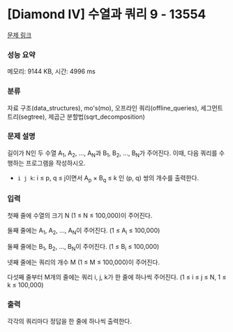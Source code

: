 # [Diamond IV] 수열과 쿼리 9 - 13554 

[문제 링크](https://www.acmicpc.net/problem/13554) 

### 성능 요약

메모리: 9144 KB, 시간: 4996 ms

### 분류

자료 구조(data_structures), mo's(mo), 오프라인 쿼리(offline_queries), 세그먼트 트리(segtree), 제곱근 분할법(sqrt_decomposition)

### 문제 설명

<p>길이가 N인 두 수열 A<sub>1</sub>, A<sub>2</sub>, ..., A<sub>N</sub>과 B<sub>1</sub>, B<sub>2</sub>, ..., B<sub>N</sub>가 주어진다. 이때, 다음 쿼리를 수행하는 프로그램을 작성하시오.</p>

<ul>
	<li><code>i j k</code>: i ≤ p, q ≤ j이면서 A<sub>p</sub> × B<sub>q</sub> ≤ k 인 (p, q) 쌍의 개수를 출력한다.</li>
</ul>

### 입력 

 <p>첫째 줄에 수열의 크기 N (1 ≤ N ≤ 100,000)이 주어진다.</p>

<p>둘째 줄에는 A<sub>1</sub>, A<sub>2</sub>, ..., A<sub>N</sub>이 주어진다. (1 ≤ A<sub>i</sub> ≤ 100,000)</p>

<p>둘째 줄에는 B<sub>1</sub>, B<sub>2</sub>, ..., B<sub>N</sub>이 주어진다. (1 ≤ B<sub>i</sub> ≤ 100,000)</p>

<p>넷째 줄에는 쿼리의 개수 M (1 ≤ M ≤ 100,000)이 주어진다.</p>

<p>다섯째 줄부터 M개의 줄에는 쿼리 i, j, k가 한 줄에 하나씩 주어진다. (1 ≤ i ≤ j ≤ N, 1 ≤ k ≤ 100,000)</p>

### 출력 

 <p>각각의 쿼리마다 정답을 한 줄에 하나씩 출력한다.</p>

